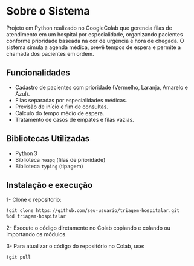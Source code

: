 # Sobre o Sistema

Projeto em Python realizado no GoogleColab que gerencia filas de atendimento em um hospital por especialidade, organizando pacientes conforme prioridade baseada na cor de urgência e hora de chegada. O sistema simula a agenda médica, prevê tempos de espera e permite a chamada dos pacientes em ordem.

## Funcionalidades

* Cadastro de pacientes com prioridade (Vermelho, Laranja, Amarelo e Azul).
* Filas separadas por especialidades médicas.
* Previsão de início e fim de consultas.
* Cálculo do tempo médio de espera.
* Tratamento de casos de empates e filas vazias.

## Bibliotecas Utilizadas

* Python 3
* Biblioteca `heapq` (filas de prioridade)
* Biblioteca `typing` (tipagem)

## Instalação e execução
1- Clone o repositorio:
```bash
!git clone https://github.com/seu-usuario/triagem-hospitalar.git
%cd triagem-hospitalar
```
2- Execute o código diretamente no Colab copiando e colando ou importando os módulos.

3- Para atualizar o código do repositório no Colab, use:
```bash
!git pull
```


